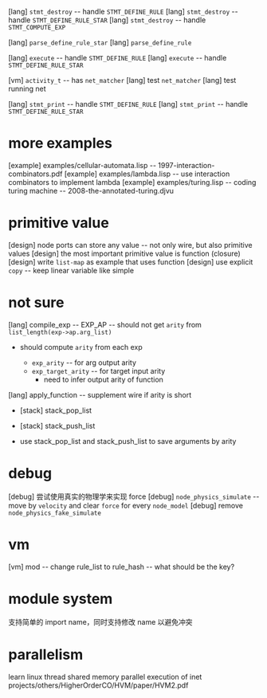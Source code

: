 [lang] `stmt_destroy` -- handle `STMT_DEFINE_RULE`
[lang] `stmt_destroy` -- handle `STMT_DEFINE_RULE_STAR`
[lang] `stmt_destroy` -- handle `STMT_COMPUTE_EXP`

[lang] `parse_define_rule_star`
[lang] `parse_define_rule`

[lang] `execute` -- handle `STMT_DEFINE_RULE`
[lang] `execute` -- handle `STMT_DEFINE_RULE_STAR`

[vm] `activity_t` -- has `net_matcher`
[lang] test `net_matcher`
[lang] test running net

[lang] `stmt_print` -- handle `STMT_DEFINE_RULE`
[lang] `stmt_print` -- handle `STMT_DEFINE_RULE_STAR`

# more examples

[example] examples/cellular-automata.lisp -- 1997-interaction-combinators.pdf
[example] examples/lambda.lisp -- use interaction combinators to implement lambda
[example] examples/turing.lisp -- coding turing machine -- 2008-the-annotated-turing.djvu

# primitive value

[design] node ports can store any value -- not only wire, but also primitive values
[design] the most important primitive value is function (closure)
[design] write `list-map` as example that uses function
[design] use explicit `copy` -- keep linear variable like simple

# not sure

[lang] compile_exp -- EXP_AP -- should not get `arity` from `list_length(exp->ap.arg_list)`

- should compute `arity` from each exp

  - `exp_arity` -- for arg output arity
  - `exp_target_arity` -- for target input arity
    - need to infer output arity of function

[lang] apply_function -- supplement wire if arity is short

- [stack] stack_pop_list
- [stack] stack_push_list

- use stack_pop_list and stack_push_list to save arguments by arity

# debug

[debug] 尝试使用真实的物理学来实现 force
[debug] `node_physics_simulate` -- move by `velocity` and clear `force` for every `node_model`
[debug] remove `node_physics_fake_simulate`

# vm

[vm] mod -- change rule_list to rule_hash -- what should be the key?

# module system

支持简单的 import name，同时支持修改 name 以避免冲突

# parallelism

learn linux thread
shared memory parallel execution of inet
projects/others/HigherOrderCO/HVM/paper/HVM2.pdf
